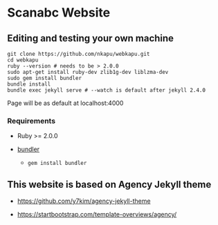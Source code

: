 # Scanabc Website

## Editing and testing your own machine

```shell
git clone https://github.com/nkapu/webkapu.git
cd webkapu
ruby --version # needs to be > 2.0.0
sudo apt-get install ruby-dev zlib1g-dev liblzma-dev
sudo gem install bundler
bundle install
bundle exec jekyll serve # --watch is default after jekyll 2.4.0
```

Page will be as default at localhost:4000

### Requirements

* Ruby >= 2.0.0

* [bundler](http://bundler.io/)
  * ```gem install bundler```

## This website is based on Agency Jekyll theme

* <https://github.com/y7kim/agency-jekyll-theme>

* <https://startbootstrap.com/template-overviews/agency/>

